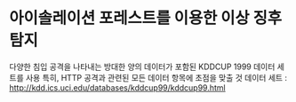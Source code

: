 # 아이솔레이션 포레스트를 이용한 이상 징후 탐지
다양한 침입 공격을 나타내는 방대한 양의 데이터가 포함된 KDDCUP 1999 데이터 세트를 사용
특히, HTTP 공격과 관련된 모든 데이터 항목에 초점을 맞출 것
데이터 세트 : http://kdd.ics.uci.edu/databases/kddcup99/kddcup99.html
